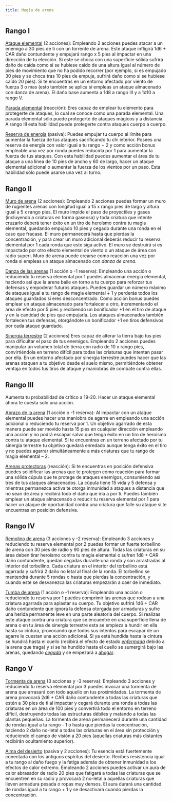 ```yaml
---
title: Magia de arena
---
```


## Rango I

<u>Ataque elemental</u> (2 acciones): Empleando 2 acciones puedes atacar a un enemigo a 30 pies de ti con un torrente de arena. Este ataque infligirá 1d6 + CAR daño contundente y empujará rango x 5 pies al impactar en una dirección de tu elección. Si este se choca con una superficie sólida sufrirá daño de caída como si se hubiese caído de una altura igual al número de pies de movimiento que no ha podido recorrer (por ejemplo, si es empujado 30 pies y se choca tras 10 pies de empuje, sufrirá daño como si se hubiese caído 20 pies). Si te encuentras en un entorno afectado por viento de fuerza 3 o mas (esto también se aplica si empleas un ataque almacenado con danza de arena). El daño base aumenta a 1d8 a rango III y a 1d10 a rango V.

<u>Parada elemental</u> (reacción): Eres capaz de emplear tu elemento para protegerte de ataques, lo cual se conoce como una parada elemental. Una parada elemental sólo puede protegerte de ataques mágicos y a distancia. A rango III esta habilidad puede protegerte contra ataques cuerpo a cuerpo.

<u>Reserva de energía</u> (pasiva): Puedes empujar tu cuerpo al límite para aumentar la fuerza de tus ataques sacrificando tu chi interior. Posees una reserva de energía con valor igual a tu rango + 2 y como acción bonus empleable una vez por ronda puedes reducirla por 1 para aumentar la fuerza de tus ataques. Con esta habilidad puedes aumentar el área de tu ataque a una línea de 10 pies de ancho y 60 de largo, hacer un ataque elemental adicional o aumentar la fuerza de los vientos por un paso. Esta habilidad sólo puede usarse una vez al turno.

## Rango II

<u>Muro de arena</u> (2 acciones): Empleando 2 acciones puedes formar un muro de rugientes arenas con longitud igual a 15 x rango pies de largo y altura igual a 5 x rango pies. El muro impide el paso de proyectiles y gases (incluyendo a criaturas en forma gaseosa) y toda criatura que intente cruzarlo deberá tener éxito en un tiro de heroísmo contra tu magia elemental, quedando empujado 10 pies y cegado durante una ronda en el caso que fracase. El muro permanecerá hasta que pierdas la concentración, y para crear un muro adicional deberás reducir tu reserva elemental por 1 cada ronda que este siga activo. El muro se destruirá si es impactado por otro efecto elemental de viento o un ataque de área con radio superi. Muro de arena puede crearse como reacción una vez por ronda si empleas un ataque almacenado con *danza de arena*.

<u>Danza de las arenas</u> (1 acción o -1 reserva): Empleando una acción o reduciendo tu reserva elemental por 1 puedes almacenar energía elemental, haciendo así que la arena baile en torno a tu cuerpo para reforzar tus defensas y empoderar futuros ataques. Puedes guardar un número máximo de ataques igual a tu rango de magia elemental + 1 y perderás todos los ataques guardados si eres desconcentrado. Como acción bonus puedes emplear un ataque almacenado para fortalecer a otro, incrementando el área de efecto por 5 pies y recibiendo un bonificador +1 en el tiro de ataque y en la cantidad de pies que empujaría. Los ataques almacenados también fortalecen tus defensas, otorgándote un bonificador +1 en tiros defensivos por cada ataque guardado. 

<u>Sinergia terrestre</u> (2 acciones) Eres capaz de alterar la tierra bajo tus pies para dificultar el paso de tus enemigos. Empleando 2 acciones puedes manipular un volumen total de tierra con radio de 10 x rango pies, convirtiéndola en terreno difícil para todas las criaturas que intentan pasar por ella. En un entorno afectado por sinergia terrestre puedes hacer que las arenas ataquen a tu objetivo desde el suelo mismo, permitiéndote obtener ventaja en todos tus tiros de ataque y maniobras de combate contra ellas.

## Rango III

Aumenta tu probabilidad de crítico a 19-20. Hacer un ataque elemental ahora te cuesta solo una acción.

<u>Abrazo de la arena</u> (1 acción o -1 reserva): Al impactar con un ataque elemental puedes hacer una maniobra de agarre en  empleando una acción adicional o reduciendo tu reserva por 1. Un objetivo agarrado de esta manera puede ser movido hasta 15 pies en cualquier dirección empleando una acción y no podrá escapar salvo que tenga éxito en un tiro de heroísmo contra tu ataque elemental. Si te encuentras en un terreno afectado por tu sinergia terrestre tu objetivo quedará enredado aunque tenga éxito en el tiro y no puedes agarrar simultáneamente a más criaturas que tu rango de magia elemental – 2. 

<u>Arenas protectoras</u> (reacción): Si te encuentras en posición defensiva puedes solidificar las arenas que te protegen como reacción para formar una sólida cúpula que te protege de ataques enemigos, consumiendo así tres de tus ataques almacenados. La cúpula tiene 15 vida y 5 defensa y mientras permanezca activa te otorga inmunidad a ataques a distancia que no sean de área y recibirá todo el daño que iría a por ti. Puedes también emplear un ataque almacenado o reducir tu reserva elemental por 1 para hacer un ataque de oportunidad contra una criatura que falle su ataque si te encuentras en posición defensiva.

## Rango IV

<u>Remolino de arena</u> (3 acciones y -2 reserva): Empleando 3 acciones y reduciendo tu reserva elemental por 2 puedes formar un fuerte torbellino de arena con 30 pies de radio y 90 pies de altura. Todas las criaturas en su área deben tirar heroísmo contra tu magia elemental o sufren 1d8 + CAR daño contundente, quedan cegadas durante una ronda y son arrastradas al interior del torbellino. Cada criatura en el interior del torbellino está agarrada y sufrirá 2 daño no letal al final de la ronda. El torbellino se mantendrá durante 5 rondas o hasta que pierdas la concentración, y cuando este se desvanezca las criaturas empezarán a caer de inmediato.

<u>Tumba de arena</u> (1 acción o -1 reserva): Empleando una acción o reduciendo tu reserva por 1 puedes comprimir las arenas que rodean a una criatura agarrada para aplastar su cuerpo. Tu objetivo sufrirá 1d6 + CAR daño contundente que ignora la defensa otorgada por armaduras y sufre una herida permanente leve en una parte aleatoria del cuerpo. Si realizas este ataque contra una criatura que se encuentre en una superfície llena de arena o en tu área de sinergia terrestre esta se empieza a hundir en ella hasta su cintura, provocando que todos sus intentos para escapar de un agarre le cuestan una acción adicional. Si ya está hundida hasta la cintura se hundirá hasta el cuello (recibirá el efecto de estado *[enfermada](https://raldamain.com/rules/Reglas%20principales/Efectos%20de%20estado.html#enfermada)* debido a la arena que traga) y si se ha hundido hasta el cuello se sumergirá bajo las arenas, quedando *[cegada](https://raldamain.com/rules/Reglas%20principales/Efectos%20de%20estado.html#cegada)* y se empezará a [ahogar](https://raldamain.com/rules/Rangos/Elementalismo/magia%20de%20aire.html#rango-iv).

## Rango V

<u>Tormenta de arena</u> (3 acciones y -3 reserva): Empleando 3 acciones y reduciendo tu reserva elemental por 3 puedes invocar una tormenta de arena que arrasará con todo aquello en tus proximidades. La tormenta de arena provocará 2d6 + CAR daño contundente a todas las criaturas que estén a 30 pies de ti al impactar y cegará durante una ronda a todas las criaturas en un área de 100 pies y convertirá todo el entorno en terreno difícil, destruyendo todas las estructuras débiles y matando a todas las plantas pequeñas. La tormenta de arena permanecerá durante una cantidad de rondas igual a tu rango - 1 o hasta que pierdas la concentración, haciendo 2 daño no-letal a todas las criaturas en el área sin protección y reduciendo el campo de visión a 20 pies (aquellas criaturas más distantes recibirán ocultamiento superior).

<u>Alma del desierto</u> (pasiva y 2 acciones): Tu esencia está fuertemente conectada con los antiguos espíritus del desierto. Recibes resistencia igual a tu rango al daño fuego y la fatiga además de obtener inmunidad a los efectos de calor extremo. Empleando 2 acciones puedes activar un aura de calor abrasador de radio 20 pies que fatigará a todas las criaturas que se encuentren en su radio y provocará 2 no-letal a aquellas criaturas que lleven armadura pesada o ropas muy densos. El aura durará una cantidad de rondas igual a tu rango + 1 y se desactivará cuando pierdas la concentración. 
